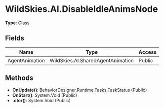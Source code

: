 ﻿# WildSkies.AI.DisableIdleAnimsNode

**Type**: Class

## Fields

| Name | Type | Access |
|------|------|--------|
| AgentAnimation | WildSkies.AI.SharedAgentAnimation | Public |

## Methods

- **OnUpdate()**: BehaviorDesigner.Runtime.Tasks.TaskStatus (Public)
- **OnStart()**: System.Void (Public)
- **.ctor()**: System.Void (Public)

